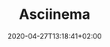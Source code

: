 ---
title: "Asciinema"
images: # Create a folder in /static/images/tools that has the same name as this current markdown file and place the images there. We only need the file name here. If this is not clear, please refer to existing tools as references.
  - path: asciinema-landing.png
categories:
  - Publishing and Sharing
  - Communications
tags:
  - Writing
links:
  - name: asciinema
    link: https://asciinema.org/
summary: Command line recording and sharing.
features:
  - Text in the recording can be selected.
platforms:
  - Mac
  - Linux
fields:
plans:
makers: # the makers of the tool
  - name:
    description:
author:    # the person who submitted this tool to KausalFlow
date: 2020-04-27T13:18:41+02:00
draft: false
---